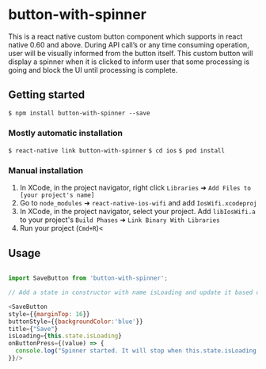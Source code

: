 # button-with-spinner

This is a react native custom button component which supports in react native 0.60 and above.
During API call’s or any time consuming operation, user will be visually informed from the button itself. This custom button will display a spinner when it is clicked to inform user that some processing is going and block the UI until processing is complete.


## Getting started

`$ npm install button-with-spinner --save`

### Mostly automatic installation

`$ react-native link button-with-spinner`
`$ cd ios`
`$ pod install`

### Manual installation


1. In XCode, in the project navigator, right click `Libraries` ➜ `Add Files to [your project's name]`
2. Go to `node_modules` ➜ `react-native-ios-wifi` and add `IosWifi.xcodeproj`
3. In XCode, in the project navigator, select your project. Add `libIosWifi.a` to your project's `Build Phases` ➜ `Link Binary With Libraries`
4. Run your project (`Cmd+R`)<


## Usage
```javascript

import SaveButton from 'button-with-spinner';

// Add a state in constructor with name isLoading and update it based on the operation performed

<SaveButton
style={{marginTop: 16}}
buttonStyle={{backgroundColor:'blue'}}
title={"Save"}
isLoading={this.state.isLoading}
onButtonPress={(value) => {
  console.log("Spinner started. It will stop when this.state.isLoading is set to false");
}}/>

```
